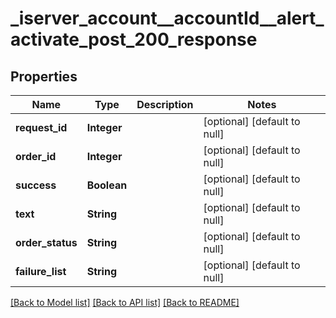 # _iserver_account__accountId__alert_activate_post_200_response
## Properties

| Name | Type | Description | Notes |
|------------ | ------------- | ------------- | -------------|
| **request\_id** | **Integer** |  | [optional] [default to null] |
| **order\_id** | **Integer** |  | [optional] [default to null] |
| **success** | **Boolean** |  | [optional] [default to null] |
| **text** | **String** |  | [optional] [default to null] |
| **order\_status** | **String** |  | [optional] [default to null] |
| **failure\_list** | **String** |  | [optional] [default to null] |

[[Back to Model list]](../README.md#documentation-for-models) [[Back to API list]](../README.md#documentation-for-api-endpoints) [[Back to README]](../README.md)

